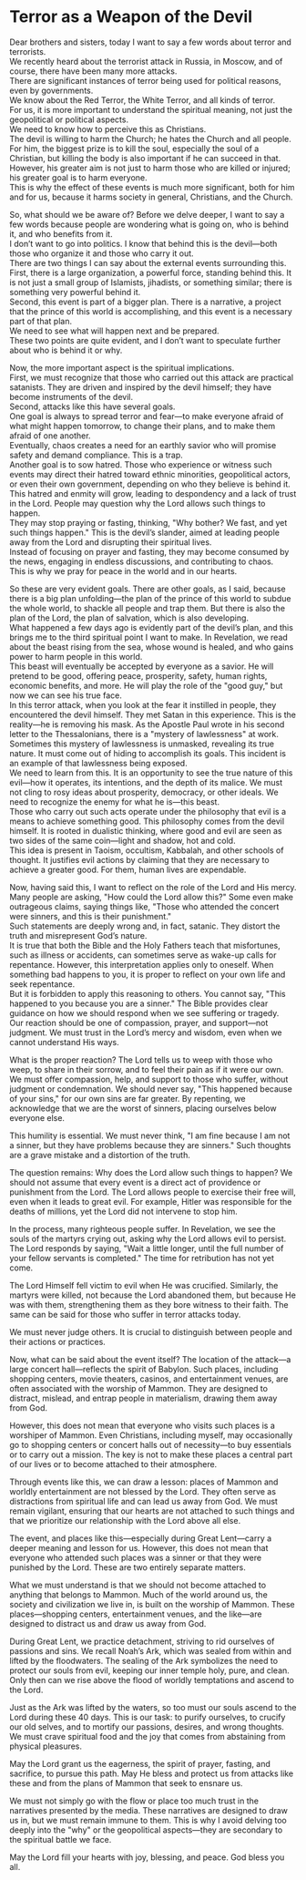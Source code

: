 # Terror as a Weapon of the Devil

Dear brothers and sisters, today I want to say a few words about terror and terrorists.  
We recently heard about the terrorist attack in Russia, in Moscow, and of course, there have been many more attacks.  
There are significant instances of terror being used for political reasons, even by governments.  
We know about the Red Terror, the White Terror, and all kinds of terror.  
For us, it is more important to understand the spiritual meaning, not just the geopolitical or political aspects.  
We need to know how to perceive this as Christians.  
The devil is willing to harm the Church; he hates the Church and all people.  
For him, the biggest prize is to kill the soul, especially the soul of a Christian, but killing the body is also important if he can succeed in that.  
However, his greater aim is not just to harm those who are killed or injured; his greater goal is to harm everyone.  
This is why the effect of these events is much more significant, both for him and for us, because it harms society in general, Christians, and the Church.  

So, what should we be aware of? Before we delve deeper, I want to say a few words because people are wondering what is going on, who is behind it, and who benefits from it.  
I don’t want to go into politics. I know that behind this is the devil—both those who organize it and those who carry it out.  
There are two things I can say about the external events surrounding this.  
First, there is a large organization, a powerful force, standing behind this. It is not just a small group of Islamists, jihadists, or something similar; there is something very powerful behind it.  
Second, this event is part of a bigger plan. There is a narrative, a project that the prince of this world is accomplishing, and this event is a necessary part of that plan.  
We need to see what will happen next and be prepared.  
These two points are quite evident, and I don’t want to speculate further about who is behind it or why.  

Now, the more important aspect is the spiritual implications.  
First, we must recognize that those who carried out this attack are practical satanists. They are driven and inspired by the devil himself; they have become instruments of the devil.  
Second, attacks like this have several goals.  
One goal is always to spread terror and fear—to make everyone afraid of what might happen tomorrow, to change their plans, and to make them afraid of one another.  
Eventually, chaos creates a need for an earthly savior who will promise safety and demand compliance. This is a trap.  
Another goal is to sow hatred. Those who experience or witness such events may direct their hatred toward ethnic minorities, geopolitical actors, or even their own government, depending on who they believe is behind it.  
This hatred and enmity will grow, leading to despondency and a lack of trust in the Lord. People may question why the Lord allows such things to happen.  
They may stop praying or fasting, thinking, "Why bother? We fast, and yet such things happen." This is the devil’s slander, aimed at leading people away from the Lord and disrupting their spiritual lives.  
Instead of focusing on prayer and fasting, they may become consumed by the news, engaging in endless discussions, and contributing to chaos.  
This is why we pray for peace in the world and in our hearts.

So these are very evident goals. There are other goals, as I said, because there is a big plan unfolding—the plan of the prince of this world to subdue the whole world, to shackle all people and trap them. But there is also the plan of the Lord, the plan of salvation, which is also developing.  
What happened a few days ago is evidently part of the devil’s plan, and this brings me to the third spiritual point I want to make. In Revelation, we read about the beast rising from the sea, whose wound is healed, and who gains power to harm people in this world.  
This beast will eventually be accepted by everyone as a savior. He will pretend to be good, offering peace, prosperity, safety, human rights, economic benefits, and more. He will play the role of the "good guy," but now we can see his true face.  
In this terror attack, when you look at the fear it instilled in people, they encountered the devil himself. They met Satan in this experience. This is the reality—he is removing his mask. As the Apostle Paul wrote in his second letter to the Thessalonians, there is a "mystery of lawlessness" at work.  
Sometimes this mystery of lawlessness is unmasked, revealing its true nature. It must come out of hiding to accomplish its goals. This incident is an example of that lawlessness being exposed.  
We need to learn from this. It is an opportunity to see the true nature of this evil—how it operates, its intentions, and the depth of its malice. We must not cling to rosy ideas about prosperity, democracy, or other ideals. We need to recognize the enemy for what he is—this beast.  
Those who carry out such acts operate under the philosophy that evil is a means to achieve something good. This philosophy comes from the devil himself. It is rooted in dualistic thinking, where good and evil are seen as two sides of the same coin—light and shadow, hot and cold.  
This idea is present in Taoism, occultism, Kabbalah, and other schools of thought. It justifies evil actions by claiming that they are necessary to achieve a greater good. For them, human lives are expendable.  

Now, having said this, I want to reflect on the role of the Lord and His mercy. Many people are asking, "How could the Lord allow this?" Some even make outrageous claims, saying things like, "Those who attended the concert were sinners, and this is their punishment."  
Such statements are deeply wrong and, in fact, satanic. They distort the truth and misrepresent God’s nature.  
It is true that both the Bible and the Holy Fathers teach that misfortunes, such as illness or accidents, can sometimes serve as wake-up calls for repentance. However, this interpretation applies only to oneself. When something bad happens to you, it is proper to reflect on your own life and seek repentance.  
But it is forbidden to apply this reasoning to others. You cannot say, "This happened to you because you are a sinner." The Bible provides clear guidance on how we should respond when we see suffering or tragedy.  
Our reaction should be one of compassion, prayer, and support—not judgment. We must trust in the Lord’s mercy and wisdom, even when we cannot understand His ways.

What is the proper reaction? The Lord tells us to weep with those who weep, to share in their sorrow, and to feel their pain as if it were our own. We must offer compassion, help, and support to those who suffer, without judgment or condemnation. We should never say, "This happened because of your sins," for our own sins are far greater. By repenting, we acknowledge that we are the worst of sinners, placing ourselves below everyone else.  

This humility is essential. We must never think, "I am fine because I am not a sinner, but they have problems because they are sinners." Such thoughts are a grave mistake and a distortion of the truth.  

The question remains: Why does the Lord allow such things to happen? We should not assume that every event is a direct act of providence or punishment from the Lord. The Lord allows people to exercise their free will, even when it leads to great evil. For example, Hitler was responsible for the deaths of millions, yet the Lord did not intervene to stop him.  

In the process, many righteous people suffer. In Revelation, we see the souls of the martyrs crying out, asking why the Lord allows evil to persist. The Lord responds by saying, "Wait a little longer, until the full number of your fellow servants is completed." The time for retribution has not yet come.  

The Lord Himself fell victim to evil when He was crucified. Similarly, the martyrs were killed, not because the Lord abandoned them, but because He was with them, strengthening them as they bore witness to their faith. The same can be said for those who suffer in terror attacks today.  

We must never judge others. It is crucial to distinguish between people and their actions or practices.  

Now, what can be said about the event itself? The location of the attack—a large concert hall—reflects the spirit of Babylon. Such places, including shopping centers, movie theaters, casinos, and entertainment venues, are often associated with the worship of Mammon. They are designed to distract, mislead, and entrap people in materialism, drawing them away from God.  

However, this does not mean that everyone who visits such places is a worshiper of Mammon. Even Christians, including myself, may occasionally go to shopping centers or concert halls out of necessity—to buy essentials or to carry out a mission. The key is not to make these places a central part of our lives or to become attached to their atmosphere.  

Through events like this, we can draw a lesson: places of Mammon and worldly entertainment are not blessed by the Lord. They often serve as distractions from spiritual life and can lead us away from God. We must remain vigilant, ensuring that our hearts are not attached to such things and that we prioritize our relationship with the Lord above all else.

The event, and places like this—especially during Great Lent—carry a deeper meaning and lesson for us. However, this does not mean that everyone who attended such places was a sinner or that they were punished by the Lord. These are two entirely separate matters.  

What we must understand is that we should not become attached to anything that belongs to Mammon. Much of the world around us, the society and civilization we live in, is built on the worship of Mammon. These places—shopping centers, entertainment venues, and the like—are designed to distract us and draw us away from God.  

During Great Lent, we practice detachment, striving to rid ourselves of passions and sins. We recall Noah’s Ark, which was sealed from within and lifted by the floodwaters. The sealing of the Ark symbolizes the need to protect our souls from evil, keeping our inner temple holy, pure, and clean. Only then can we rise above the flood of worldly temptations and ascend to the Lord.  

Just as the Ark was lifted by the waters, so too must our souls ascend to the Lord during these 40 days. This is our task: to purify ourselves, to crucify our old selves, and to mortify our passions, desires, and wrong thoughts. We must crave spiritual food and the joy that comes from abstaining from physical pleasures.  

May the Lord grant us the eagerness, the spirit of prayer, fasting, and sacrifice, to pursue this path. May He bless and protect us from attacks like these and from the plans of Mammon that seek to ensnare us.  

We must not simply go with the flow or place too much trust in the narratives presented by the media. These narratives are designed to draw us in, but we must remain immune to them. This is why I avoid delving too deeply into the "why" or the geopolitical aspects—they are secondary to the spiritual battle we face.  

May the Lord fill your hearts with joy, blessing, and peace. God bless you all.

